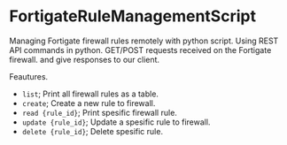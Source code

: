 # FortigateRuleManagementScript
Managing Fortigate firewall rules remotely with python script. Using REST API commands in python. GET/POST requests received on the Fortigate firewall.
and give responses to our client.

Feautures.
* `list`; Print all firewall rules as a table.
* `create`; Create a new rule to firewall.
* `read {rule_id}`; Print spesific firewall rule.
* `update {rule_id}`; Update a spesific rule to firewall. 
* `delete {rule_id}`; Delete spesific rule.

